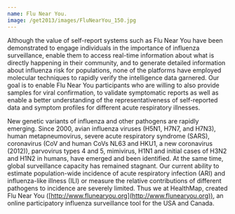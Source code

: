 ```yaml
---
name: Flu Near You.
image: /get2013/images/FluNearYou_150.jpg
---
```


Although the value of self-report systems such as Flu Near You have been demonstrated to engage individuals in the importance of influenza surveillance, enable them to access real-time information about what is directly happening in their community, and to generate detailed information about influenza risk for populations, none of the platforms have employed molecular techniques to rapidly verify the intelligence data garnered. Our goal is to enable Flu Near You participants who are willing to also provide samples for viral confirmation, to validate symptomatic reports as well as enable a better understanding of the representativeness of self-reported data and symptom profiles for different acute respiratory illnesses.

New genetic variants of influenza and other pathogens are rapidly emerging. Since 2000, avian influenza viruses (H5N1, H7N7, and H7N3), human metapneumovirus, severe acute respiratory syndrome (SARS), coronavirus (CoV and human CoVs NL63 and HKU1, a new coronavirus (2012)), parvovirus types 4 and 5, mimivirus, H1N1 and initial cases of H3N2 and H1N2 in humans, have emerged and been identified. At the same time, global surveillance capacity has remained stagnant. Our current ability to estimate population-wide incidence of acute respiratory infection (ARI) and influenza-like illness (ILI) or measure the relative contributions of different pathogens to incidence are severely limited. Thus we at HealthMap, created Flu Near You ([http://www.flunearyou.org](http://www.flunearyou.org)), an online participatory influenza surveillance tool for the USA and Canada.
